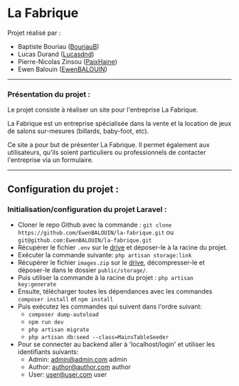 <h1>La Fabrique</h1>

Projet réalisé par :  
- Baptiste Bouriau ([BouriauB](https://github.com/BouriauB))
- Lucas Durand ([Lucasdnd](https://github.com/Lucasdnd))
- Pierre-Nicolas Zinsou ([PaixHaine](https://github.com/PaixHaine))
- Ewen Balouin ([EwenBALOUIN](https://github.com/EwenBALOUIN))

 
---
<h3>Présentation du projet :</h3>

Le projet consiste à réaliser un site pour l'entreprise La Fabrique.

La Fabrique est un entreprise spécialisée dans la vente et
 la location de jeux de salons sur-mesures (billards, baby-foot, etc).
 
Ce site a pour but de présenter La Fabrique. Il permet également aux utilisateurs,
 qu'ils soient particuliers ou professionnels de contacter l'entreprise via un formulaire.
 
---
<h2>Configuration du projet :</h2>

<h3>Initialisation/configuration du projet Laravel :</h3>

- Cloner le repo Github avec la commande : `git clone https://github.com/EwenBALOUIN/la-fabrique.git` ou `git@github.com:EwenBALOUIN/la-fabrique.git`
- Récupérer le fichier `.env` sur le [drive](https://drive.google.com/file/d/1cUcImeq2JsrDcP0N5iuMPnbE6pZ6-MPw/view) et déposer-le à la racine du projet.
- Exécuter la commande suivante: `php artisan storage:link`
- Récupérer le fichier `images.zip` sur le [drive](https://drive.google.com/file/d/1cUcImeq2JsrDcP0N5iuMPnbE6pZ6-MPw/view), décompresser-le et déposer-le dans le dossier `public/storage/`.
- Puis utiliser la commande à la racine du projet : `php artisan key:generate`
- Ensuite, télécharger toutes les dépendances avec les commandes `composer install` et `npm install`
- Puis exécutez les commandes qui suivent dans l'ordre suivant:
    - `composer dump-autoload`
    - `npm run dev`
    - `php artisan migrate`
    - `php artisan db:seed --class=MainsTableSeeder`
- Pour se connecter au backend aller à 'localhost/login' et utiliser les identifiants suivants:
    - Admin: admin@admin.com admin
    - Author: author@author.com author
    - User: user@user.com user
